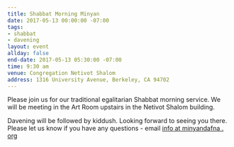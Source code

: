 ```yaml
---
title: Shabbat Morning Minyan
date: 2017-05-13 00:00:00 -07:00
tags:
- shabbat
- davening
layout: event
allday: false
end-date: 2017-05-13 05:30:00 -07:00
time: 9:30 am
venue: Congregation Netivot Shalom
address: 1316 University Avenue, Berkeley, CA 94702
---
```


Please join us for our traditional egalitarian Shabbat morning service. We will be meeting in the Art Room upstairs in the Netivot Shalom building.

Davening will be followed by kiddush. Looking forward to seeing you there. Please let us know if you have any questions - email [info at minyandafna . org](mailto:info@minyandafna.org)
